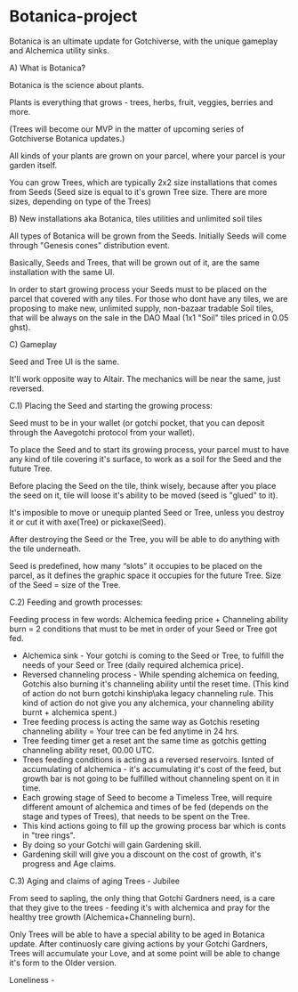 # Botanica-project
Botanica is an ultimate update for Gotchiverse, with the unique gameplay and Alchemica utility sinks.

A) What is Botanica?

Botanica is the science about plants.

Plants is everything that grows - trees, herbs, fruit, veggies, berries and more.

(Trees will become our MVP in the matter of upcoming series of Gotchiverse Botanica updates.)

All kinds of your plants are grown on your parcel, where your parcel is your garden itself.

You can grow Trees, which are typically 2x2 size installations that comes from Seeds (Seed size is equal to it's grown Tree size. There are more sizes, depending on type of the Trees)

B) New installations aka Botanica, tiles utilities and unlimited soil tiles

All types of Botanica will be grown from the Seeds. Initially Seeds will come through "Genesis cones" distribution event. 

Basically, Seeds and Trees, that will be grown out of it, are the same installation with the same UI. 

In order to start growing process your Seeds must to be placed on the parcel that covered with any tiles. 
For those who dont have any tiles, we are proposing to make new, unlimited supply, non-bazaar tradable Soil tiles, that will be always on the sale in the DAO Maal (1x1 "Soil" tiles priced in 0.05 ghst).

C) Gameplay 

Seed and Tree UI is the same. 

It'll work opposite way to Altair. The mechanics will be near the same, just reversed.

C.1) Placing the Seed and starting the growing process: 

Seed must to be in your wallet (or gotchi pocket, that you can deposit through the Aavegotchi protocol from your wallet). 

To place the Seed and to start its growing process, your parcel must to have any kind of tile covering it's surface, to work as a soil for the Seed and the future Tree.

Before placing the Seed on the tile, think wisely, because after you place the seed on it, tile will loose it's ability to be moved (seed is "glued" to it).

It's imposible to move or unequip planted Seed or Tree, unless you destroy it or cut it with axe(Tree) or pickaxe(Seed).

After destroying the Seed or the Tree, you will be able to do anything with the tile underneath.

Seed is predefined, how many “slots” it occupies to be placed on the parcel, as it defines the graphic space it occupies for the future Tree. Size of the Seed = size of the Tree.

C.2) Feeding and growth processes:

Feeding process in few words:
Alchemica feeding price + Channeling ability burn = 2 conditions that must to be met in order of your Seed or Tree got fed.

* Alchemica sink - Your gotchi is coming to the Seed or Tree, to fulfill the needs of your Seed or Tree (daily required alchemica price). 
* Reversed channeling process - While spending alchemica on feeding, Gotchis also burning it's channeling ability until the reset time. (This kind of action do not burn gotchi kinship\aka legacy channeling rule\. This kind of action do not give you any alchemica, your channeling ability burnt + alchemica spent.)  
* Tree feeding process is acting the same way as Gotchis reseting channeling ability = Your tree can be fed anytime in 24 hrs. 
* Tree feeding timer get a reset ant the same time as gotchis getting channeling ability reset, 00.00 UTC.
* Trees feeding conditions is acting as a reversed reservoirs. Isnted of accumulating of alchemica - it's accumulating it's cost of the feed, but growth bar is not going to be fulfilled without channeling spent on it in time. 
* Each growing stage of Seed to become a Timeless Tree, will require different amount of alchemica and times of be fed (depends on the stage and types of Trees), that needs to be spent on the Tree. 
* This kind actions going to fill up the growing process bar which is conts in "tree rings". 
* By doing so your Gotchi will gain Gardening skill.  
* Gardening skill will give you a discount on the cost of growth, it's progress and Age claims. 

C.3) Aging and claims of aging Trees - Jubilee 

From seed to sapling, the only thing that Gotchi Gardners need, is a care that they give to the trees - feeding it's with alchemica and pray for the healthy tree growth (Alchemica+Channeling burn).
   
Only Trees will be able to have a special ability to be aged in Botanica update. 
After continuosly care giving actions by your Gotchi Gardners, Trees will accumulate your Love, and at some point will be able to change it's form to the Older version. 

Loneliness - 


